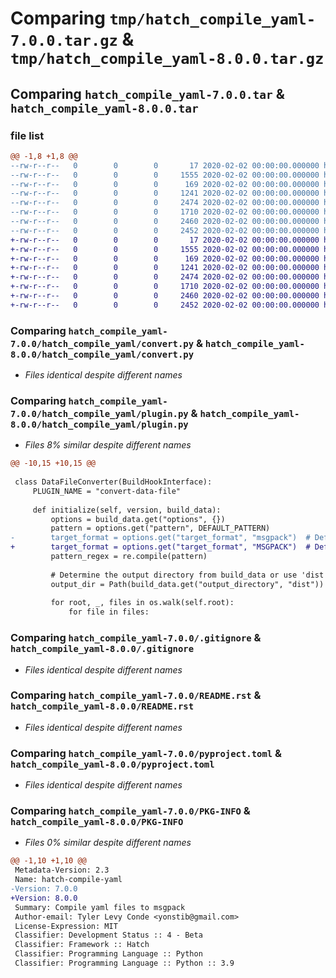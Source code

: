 # Comparing `tmp/hatch_compile_yaml-7.0.0.tar.gz` & `tmp/hatch_compile_yaml-8.0.0.tar.gz`

## Comparing `hatch_compile_yaml-7.0.0.tar` & `hatch_compile_yaml-8.0.0.tar`

### file list

```diff
@@ -1,8 +1,8 @@
--rw-r--r--   0        0        0       17 2020-02-02 00:00:00.000000 hatch_compile_yaml-7.0.0/hatch_compile_yaml/__init__.py
--rw-r--r--   0        0        0     1555 2020-02-02 00:00:00.000000 hatch_compile_yaml-7.0.0/hatch_compile_yaml/convert.py
--rw-r--r--   0        0        0      169 2020-02-02 00:00:00.000000 hatch_compile_yaml-7.0.0/hatch_compile_yaml/hooks.py
--rw-r--r--   0        0        0     1241 2020-02-02 00:00:00.000000 hatch_compile_yaml-7.0.0/hatch_compile_yaml/plugin.py
--rw-r--r--   0        0        0     2474 2020-02-02 00:00:00.000000 hatch_compile_yaml-7.0.0/.gitignore
--rw-r--r--   0        0        0     1710 2020-02-02 00:00:00.000000 hatch_compile_yaml-7.0.0/README.rst
--rw-r--r--   0        0        0     2460 2020-02-02 00:00:00.000000 hatch_compile_yaml-7.0.0/pyproject.toml
--rw-r--r--   0        0        0     2452 2020-02-02 00:00:00.000000 hatch_compile_yaml-7.0.0/PKG-INFO
+-rw-r--r--   0        0        0       17 2020-02-02 00:00:00.000000 hatch_compile_yaml-8.0.0/hatch_compile_yaml/__init__.py
+-rw-r--r--   0        0        0     1555 2020-02-02 00:00:00.000000 hatch_compile_yaml-8.0.0/hatch_compile_yaml/convert.py
+-rw-r--r--   0        0        0      169 2020-02-02 00:00:00.000000 hatch_compile_yaml-8.0.0/hatch_compile_yaml/hooks.py
+-rw-r--r--   0        0        0     1241 2020-02-02 00:00:00.000000 hatch_compile_yaml-8.0.0/hatch_compile_yaml/plugin.py
+-rw-r--r--   0        0        0     2474 2020-02-02 00:00:00.000000 hatch_compile_yaml-8.0.0/.gitignore
+-rw-r--r--   0        0        0     1710 2020-02-02 00:00:00.000000 hatch_compile_yaml-8.0.0/README.rst
+-rw-r--r--   0        0        0     2460 2020-02-02 00:00:00.000000 hatch_compile_yaml-8.0.0/pyproject.toml
+-rw-r--r--   0        0        0     2452 2020-02-02 00:00:00.000000 hatch_compile_yaml-8.0.0/PKG-INFO
```

### Comparing `hatch_compile_yaml-7.0.0/hatch_compile_yaml/convert.py` & `hatch_compile_yaml-8.0.0/hatch_compile_yaml/convert.py`

 * *Files identical despite different names*

### Comparing `hatch_compile_yaml-7.0.0/hatch_compile_yaml/plugin.py` & `hatch_compile_yaml-8.0.0/hatch_compile_yaml/plugin.py`

 * *Files 8% similar despite different names*

```diff
@@ -10,15 +10,15 @@
 
 class DataFileConverter(BuildHookInterface):
     PLUGIN_NAME = "convert-data-file"
 
     def initialize(self, version, build_data):
         options = build_data.get("options", {})
         pattern = options.get("pattern", DEFAULT_PATTERN)
-        target_format = options.get("target_format", "msgpack")  # Default to msgpack
+        target_format = options.get("target_format", "MSGPACK")  # Default to msgpack
         pattern_regex = re.compile(pattern)
 
         # Determine the output directory from build_data or use 'dist' as default
         output_dir = Path(build_data.get("output_directory", "dist"))
 
         for root, _, files in os.walk(self.root):
             for file in files:
```

### Comparing `hatch_compile_yaml-7.0.0/.gitignore` & `hatch_compile_yaml-8.0.0/.gitignore`

 * *Files identical despite different names*

### Comparing `hatch_compile_yaml-7.0.0/README.rst` & `hatch_compile_yaml-8.0.0/README.rst`

 * *Files identical despite different names*

### Comparing `hatch_compile_yaml-7.0.0/pyproject.toml` & `hatch_compile_yaml-8.0.0/pyproject.toml`

 * *Files identical despite different names*

### Comparing `hatch_compile_yaml-7.0.0/PKG-INFO` & `hatch_compile_yaml-8.0.0/PKG-INFO`

 * *Files 0% similar despite different names*

```diff
@@ -1,10 +1,10 @@
 Metadata-Version: 2.3
 Name: hatch-compile-yaml
-Version: 7.0.0
+Version: 8.0.0
 Summary: Compile yaml files to msgpack
 Author-email: Tyler Levy Conde <yonstib@gmail.com>
 License-Expression: MIT
 Classifier: Development Status :: 4 - Beta
 Classifier: Framework :: Hatch
 Classifier: Programming Language :: Python
 Classifier: Programming Language :: Python :: 3.9
```


